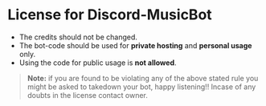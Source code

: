 # License for Discord-MusicBot

- The credits should not be changed.
- The bot-code should be used for **private hosting** and **personal usage** only.
- Using the code for public usage is **not allowed**.

> **Note:** if you are found to be violating any of the above stated rule you might be asked to takedown your bot, happy
> listening!! Incase of any doubts in the license contact owner.